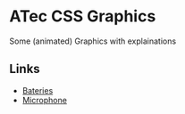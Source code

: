 # ATec CSS Graphics

Some (animated) Graphics with explainations
## Links

- [Bateries](https://chfuchte.github.io/atec-css-graphics/bateries/)
- [Microphone](https://chfuchte.github.io/atec-css-graphics/microphone/)
